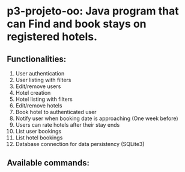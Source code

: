 # p3-projeto-oo: Java program that can Find and book stays on registered hotels.

## Functionalities:
 1.  User authentication
 2.  User listing with filters
 3.  Edit/remove users
 4.  Hotel creation
 5.  Hotel listing with filters
 6.  Edit/remove hotels
 7.  Book hotel to authenticated user
 8.  Notify user when booking date is approaching (One week before)
 9.  Users can rate hotels after their stay ends
 10. List user bookings
 11. List hotel bookings
 12. Database connection for data persistency (SQLite3)
 
## Available commands:
